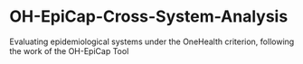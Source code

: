 # OH-EpiCap-Cross-System-Analysis
Evaluating epidemiological systems under the OneHealth criterion, following the work of the OH-EpiCap Tool
